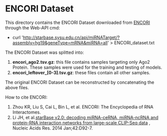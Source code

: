 # ENCORI Dataset

This directory contains the ENCORI Dataset downloaded from [ENCORI](http://starbase.sysu.edu.cn/index.php) through the Web-API cmd:  

- curl 'http://starbase.sysu.edu.cn/api/miRNATarget/?assembly=hg19&geneType=mRNA&miRNA=all' > ENCORI_dataset.txt

The ENCORI Dataset was splitted into:

1. **encori_ago2.tsv.gz**: this file contains samples targeting only Ago2 Protein. These samples were used for the training and testing of models.
2. **encori_leftover_[0-3].tsv.gz**: these files contain all other samples.

The original ENCORI Dataset can be reconstructed by concatenating the above files.

How to cite ENCORI:

1. Zhou KR, Liu S, Cai L, Bin L, et al. ENCORI: The Encyclopedia of RNA Interactomes.
2. Li JH, et al.[starBase v2.0: decoding miRNA-ceRNA, miRNA-ncRNA and protein-RNA interaction networks from large-scale CLIP-Seq data](https://doi.org/10.1093/nar/gkt1248) , Nucleic Acids Res. 2014 Jan;42:D92-7.

